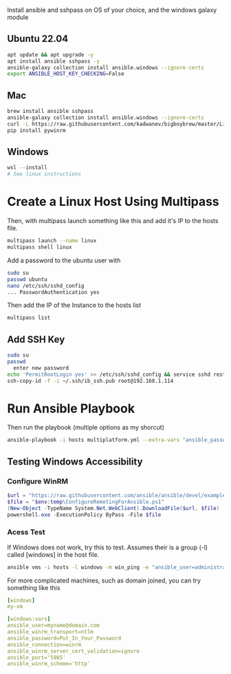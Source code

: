 
Install ansible and sshpass on OS of your choice, and the windows galaxy module

## Ubuntu 22.04

```bash
apt update && apt upgrade -y
apt install ansible sshpass -y
ansible-galaxy collection install ansible.windows --ignore-certs
export ANSIBLE_HOST_KEY_CHECKING=False
```

## Mac

```zsh
brew install ansible sshpass
ansible-galaxy collection install ansible.windows --ignore-certs
curl -L https://raw.githubusercontent.com/kadwanev/bigboybrew/master/Library/Formula/sshpass.rb > sshpass.rb && brew install sshpass.rb && rm sshpass.rb
pip install pywinrm
```

## Windows

```powershell
wsl --install
# See linux instructions
```


# Create a Linux Host Using Multipass 

Then, with multipass launch something like this and add it's IP to the hosts file.

```bash
multipass launch --name linux
multipass shell linux
```

Add a password to the ubuntu user with
```bash
sudo su
passwd ubuntu
nano /etc/ssh/sshd_config
... PasswordAuthentication yes
```

Then add the IP of the Instance to the hosts list
```bash
multipass list
```

## Add SSH Key

```bash
sudo su
passwd
  enter new password
echo 'PermitRootLogin yes' >> /etc/ssh/sshd_config && service sshd restart
ssh-copy-id -f -i ~/.ssh/ib_ssh.pub root@192.168.1.114
```

# Run Ansible Playbook

Then run the playbook (multiple options as my shorcut)

```bash
ansible-playbook -i hosts multiplatform.yml --extra-vars "ansible_password=Password1 ansible_sudo_pass=Password1"
```

## Testing Windows Accessibility

### Configure WinRM
```powershell
$url = "https://raw.githubusercontent.com/ansible/ansible/devel/examples/scripts/ConfigureRemotingForAnsible.ps1"
$file = "$env:temp\ConfigureRemotingForAnsible.ps1"
(New-Object -TypeName System.Net.WebClient).DownloadFile($url, $file)
powershell.exe -ExecutionPolicy ByPass -File $file
```

### Acess Test
If Windows does not work, try this to test. Assumes their is a group (-l) called [windows] in the host file.

```bash
ansible vms -i hosts -l windows -m win_ping -e "ansible_user=administrator" -e "ansible_password=Password1"
```

For more complicated machines, such as domain joined, you can try something like this
```yaml
[windows]
my-vm

[windows:vars]
ansible_user=myname@domain.com
ansible_winrm_transport=ntlm
ansible_password=Put_In_Your_Password
ansible_connection=winrm
ansible_winrm_server_cert_validation=ignore
ansible_port='5985'
ansible_winrm_scheme='http'
```